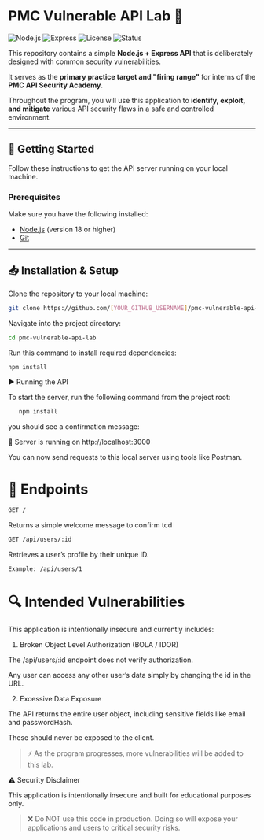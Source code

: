 # PMC Vulnerable API Lab 🎯

![Node.js](https://img.shields.io/badge/Node.js-%3E%3D18-brightgreen?logo=node.js&logoColor=white)
![Express](https://img.shields.io/badge/Express-4.x-blue?logo=express&logoColor=white)
![License](https://img.shields.io/badge/license-MIT-lightgrey)
![Status](https://img.shields.io/badge/status-educational-orange)

This repository contains a simple **Node.js + Express API** that is deliberately designed with common security vulnerabilities.  

It serves as the **primary practice target and "firing range"** for interns of the **PMC API Security Academy**.  

Throughout the program, you will use this application to **identify, exploit, and mitigate** various API security flaws in a safe and controlled environment.  

---

## 🚀 Getting Started

Follow these instructions to get the API server running on your local machine.  

### Prerequisites
Make sure you have the following installed:
- [Node.js](https://nodejs.org/) (version 18 or higher)
- [Git](https://git-scm.com/)

---

## 📥 Installation & Setup

Clone the repository to your local machine:

```bash
git clone https://github.com/[YOUR_GITHUB_USERNAME]/pmc-vulnerable-api-lab.git
```

Navigate into the project directory:
```bash
cd pmc-vulnerable-api-lab
```
Run this command to install required dependencies:
```bash
npm install
```

▶️ Running the API

To start the server, run the following command from the project root:

```bash
   npm install
```

you should see a confirmation message:

🚀 Server is running on http://localhost:3000

You can now send requests to this local server using tools like Postman.

# 📡 Endpoints

```bash
GET /
```
Returns a simple welcome message to confirm tcd
```bash
GET /api/users/:id
```
Retrieves a user’s profile by their unique ID.
```bash
Example: /api/users/1
```
# 🔍 Intended Vulnerabilities

This application is intentionally insecure and currently includes:

1. Broken Object Level Authorization (BOLA / IDOR)

The /api/users/:id endpoint does not verify authorization.

Any user can access any other user’s data simply by changing the id in the URL.


2. Excessive Data Exposure

The API returns the entire user object, including sensitive fields like email and passwordHash.

These should never be exposed to the client.


> ⚡ As the program progresses, more vulnerabilities will be added to this lab.


⚠️ Security Disclaimer

This application is intentionally insecure and built for educational purposes only.

> ❌ Do NOT use this code in production.
Doing so will expose your applications and users to critical security risks.
